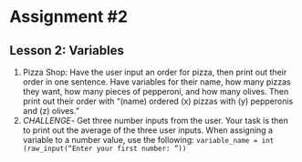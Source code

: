 # Assignment #2
## Lesson 2: Variables
  1. Pizza Shop: Have the user input an order for pizza, then print out their order in one sentence. Have variables for their name, how many pizzas they want, how many pieces of pepperoni, and how many olives. Then print out their order with “(name) ordered (x) pizzas with (y) pepperonis and (z) olives.”
  2. *CHALLENGE*- Get three number inputs from the user. Your task is then to print out the average of the three user inputs. When assigning a variable to a number value, use the following: `variable_name = int (raw_input(“Enter your first number: ”))`

